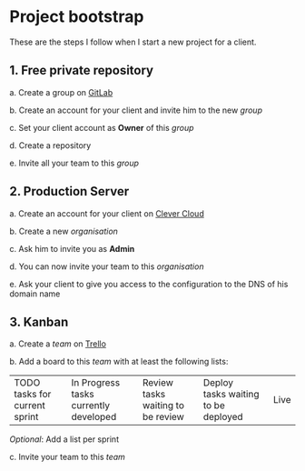 # Project bootstrap

These are the steps I follow when I start a new project for a client.



## 1. Free private repository

a. Create a group on [GitLab](https://gitlab.com/groups/new)

b. Create an account for your client and invite him to the new _group_

c. Set your client account as **Owner** of this _group_

d. Create a repository

e. Invite all your team to this _group_



## 2. Production Server

a. Create an account for your client on [Clever Cloud](https://clever-cloud.com)

b. Create a new _organisation_

c. Ask him to invite you as **Admin**

d. You can now invite your team to this _organisation_

e. Ask your client to give you access to the configuration to the DNS of his domain name



## 3. Kanban 

a. Create a _team_ on [Trello](https://trello.com)

b. Add a board to this _team_ with at least the following lists:

<table><tr>

<td>TODO <br> tasks for current sprint</td>

<td>In Progress <br> tasks currently developed</td>

<td>Review <br> tasks waiting to be review</td>

<td>Deploy <br> tasks waiting to be deployed</td>

<td>Live</td>

</tr></table>

_Optional_:  Add a list per sprint

c. Invite your team to this _team_


